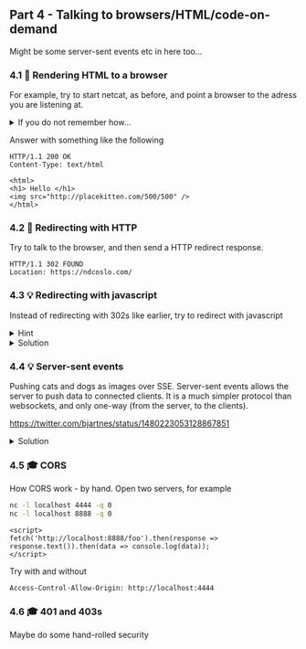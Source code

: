 ## Part 4 - Talking to browsers/HTML/code-on-demand
Might be some server-sent events etc in here too...
###  4.1 🧱 Rendering HTML to a browser

For example, try to start netcat, as before, and point a browser to the adress you are listening at.

<details>
    <summary>If you do not remember how...</summary>

Listen to a port, for example 10000, by ```nc -l localhost 10000 -q 0``` and then point
a browser to http://localhost:10000

If you are working inside a GitHub Codespace, the simplest thing is to use a terminal browser. Carbonyl is already installed, and can load a web browser by:
```
carbonyl http://localhost:10000 --no-sandbox
```

</details>

Answer with something like the following
```
HTTP/1.1 200 OK
Content-Type: text/html

<html>
<h1> Hello </h1>
<img src="http://placekitten.com/500/500" />
</html>
```
###  4.2 🧱 Redirecting with HTTP 
Try to talk to the browser, and then send a HTTP redirect response.
```
HTTP/1.1 302 FOUND 
Location: https://ndcoslo.com/ 
```

### 4.3 💡 Redirecting with javascript
Instead of redirecting with 302s like earlier, try to redirect with javascript 

<details>
    <summary>Hint</summary>
We can send HTML with a SCRIPT tag, and then use the window.location to send the browser somewhere else.
```
window.location = URL
```
</details>

<details>
    <summary>Solution</summary>
  
```
HTTP/1.1 200 OK
Content-Type: text/html
    
<html> 
<body>
<script>
window.location = "https://www.vg.no";
</script>    
```
</details>

### 4.4 💡 Server-sent events
Pushing cats and dogs as images over SSE.
Server-sent events allows the server to push data to connected clients. It is a much simpler protocol than websockets, and only one-way (from the server, to the clients).

https://twitter.com/bjartnes/status/1480223053128867851
<details>
    <summary>Solution</summary>
  
```
HTTP/1.1 200 OK
Content-Type: text/html
    
<html> 
<body>
<img />
<script>
const img = document.querySelect("img");
const eventSource = new EventSource("images");
eventSource.onmessage = function(event) {
        img.src = event.data;
    }
</script>    
</html>   
```
Close the connection and listen again for the request for the eventstream
 
```
HTTP/1.1 200 OK
Content-Type: text/eventstream
    
data: http://place-puppy.com/200x200
    
data: http://place-puppy.com/202x202

data: http://place-puppy.com/202x202    
``` 
</details>  


### 4.5 🎓 CORS
How CORS work - by hand.
Open two servers, for example
```sh 
nc -l localhost 4444 -q 0
nc -l localhost 8888 -q 0
``` 

``` 
<script>
fetch('http://localhost:8888/foo').then(response => response.text()).then(data => console.log(data));
</script>
``` 
Try with and without
    
``` 
Access-Control-Allow-Origin: http://localhost:4444
``` 

### 4.6 🎓 401 and 403s
Maybe do some hand-rolled security
